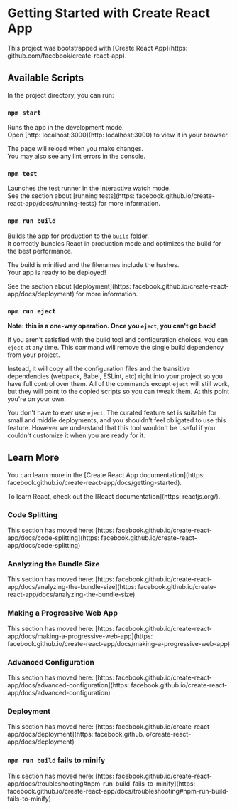 # Getting Started with Create React App

This project was bootstrapped with [Create React App](https: 
github.com/facebook/create-react-app).

## Available Scripts

In the project directory, you can run:

### `npm start`

Runs the app in the development mode.\
Open [http: 
localhost:3000](http: 
localhost:3000) to view it in your browser.

The page will reload when you make changes.\
You may also see any lint errors in the console.

### `npm test`

Launches the test runner in the interactive watch mode.\
See the section about [running tests](https: 
facebook.github.io/create-react-app/docs/running-tests) for more information.

### `npm run build`

Builds the app for production to the `build` folder.\
It correctly bundles React in production mode and optimizes the build for the best performance.

The build is minified and the filenames include the hashes.\
Your app is ready to be deployed!

See the section about [deployment](https: 
facebook.github.io/create-react-app/docs/deployment) for more information.

### `npm run eject`

**Note: this is a one-way operation. Once you `eject`, you can't go back!**

If you aren't satisfied with the build tool and configuration choices, you can `eject` at any time. This command will remove the single build dependency from your project.

Instead, it will copy all the configuration files and the transitive dependencies (webpack, Babel, ESLint, etc) right into your project so you have full control over them. All of the commands except `eject` will still work, but they will point to the copied scripts so you can tweak them. At this point you're on your own.

You don't have to ever use `eject`. The curated feature set is suitable for small and middle deployments, and you shouldn't feel obligated to use this feature. However we understand that this tool wouldn't be useful if you couldn't customize it when you are ready for it.

## Learn More

You can learn more in the [Create React App documentation](https: 
facebook.github.io/create-react-app/docs/getting-started).

To learn React, check out the [React documentation](https: 
reactjs.org/).

### Code Splitting

This section has moved here: [https: 
facebook.github.io/create-react-app/docs/code-splitting](https: 
facebook.github.io/create-react-app/docs/code-splitting)

### Analyzing the Bundle Size

This section has moved here: [https: 
facebook.github.io/create-react-app/docs/analyzing-the-bundle-size](https: 
facebook.github.io/create-react-app/docs/analyzing-the-bundle-size)

### Making a Progressive Web App

This section has moved here: [https: 
facebook.github.io/create-react-app/docs/making-a-progressive-web-app](https: 
facebook.github.io/create-react-app/docs/making-a-progressive-web-app)

### Advanced Configuration

This section has moved here: [https: 
facebook.github.io/create-react-app/docs/advanced-configuration](https: 
facebook.github.io/create-react-app/docs/advanced-configuration)

### Deployment

This section has moved here: [https: 
facebook.github.io/create-react-app/docs/deployment](https: 
facebook.github.io/create-react-app/docs/deployment)

### `npm run build` fails to minify

This section has moved here: [https: 
facebook.github.io/create-react-app/docs/troubleshooting#npm-run-build-fails-to-minify](https: 
facebook.github.io/create-react-app/docs/troubleshooting#npm-run-build-fails-to-minify)
